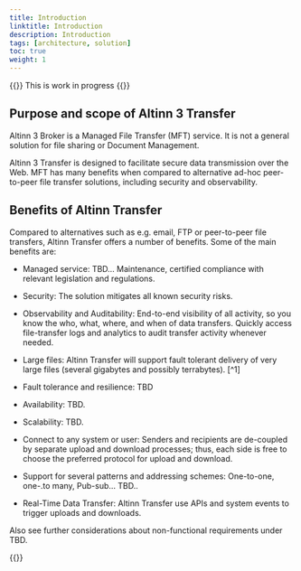 ```yaml
---
title: Introduction
linktitle: Introduction
description: Introduction
tags: [architecture, solution]
toc: true
weight: 1
---
```


{{<notice warning>}} <!-- info -->
This is work in progress
{{</notice>}}

## Purpose and scope of Altinn 3 Transfer

Altinn 3 Broker is a Managed File Transfer (MFT) service. It is not a
general solution for file sharing or Document Management.

Altinn 3 Transfer is designed to facilitate secure data transmission over the Web. MFT has many benefits when compared to alternative
ad-hoc peer-to-peer file transfer solutions, including security and
observability.

## Benefits of Altinn Transfer 

Compared to alternatives such as e.g. email, FTP or peer-to-peer file
transfers, Altinn Transfer offers a number of benefits. Some of the main
benefits are:

- Managed service: TBD… Maintenance, certified compliance with relevant
  legislation and regulations.

- Security: The solution mitigates all known security risks.

- Observability and Auditability: End-to-end visibility of all activity,
  so you know the who, what, where, and when of data transfers. Quickly
  access file-transfer logs and analytics to audit transfer activity
  whenever needed.

- Large files: Altinn Transfer will support fault tolerant delivery of
  very large files (several gigabytes and possibly terrabytes). [^1]

- Fault tolerance and resilience: TBD

- Availability: TBD.

- Scalability: TBD.

- Connect to any system or user: Senders and recipients are de-coupled
  by separate upload and download processes; thus, each side is free to
  choose the preferred protocol for upload and download.

- Support for several patterns and addressing schemes: One-to-one,
  one-.to many, Pub-sub… TBD..

- Real-Time Data Transfer: Altinn Transfer use APIs and system events to
  trigger uploads and downloads.

Also see further considerations about non-functional requirements under
TBD.

{{<children />}}
